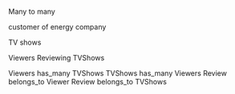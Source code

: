 Many to many 

customer of energy company 

TV shows 

Viewers Reviewing TVShows

Viewers has_many TVShows
TVShows has_many Viewers
Review belongs_to Viewer
Review belongs_to TVShows